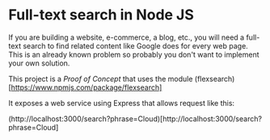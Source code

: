 # Full-text search in Node JS

If you are building a website, e-commerce, a blog, etc., you will need a full-text search to find related content like Google does for every web page. This is an already known problem so probably you don't want to implement your own solution.

This project is a _Proof of Concept_ that uses the module (flexsearch)[https://www.npmjs.com/package/flexsearch]

It exposes a web service using Express that allows request like this:

(http://localhost:3000/search?phrase=Cloud)[http://localhost:3000/search?phrase=Cloud]
